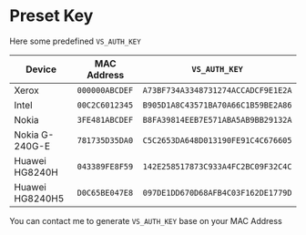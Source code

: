 # Preset Key
Here some predefined `VS_AUTH_KEY`

| Device          | MAC Address    | `VS_AUTH_KEY`                      |
|-----------------|----------------|------------------------------------|
| Xerox           | `000000ABCDEF` | `A73BF734A3348731274ACCADCF9E1E2A` |
| Intel           | `00C2C6012345` | `B905D1A8C43571BA70A66C1B59BE2A86` |
| Nokia           | `3FE481ABCDEF` | `B8FA39814EEB7E571ABA5AB9BB29132A` |
| Nokia G-240G-E  | `781735D35DA0` | `C5C2653DA648D013190FE91C4C676605` |
| Huawei HG8240H  | `043389FE8F59` | `142E258517873C933A4FC2BC09F32C4C` |
| Huawei HG8240H5 | `D0C65BE047E8` | `097DE1DD670D68AFB4C03F162DE1779D` |

You can contact me to generate `VS_AUTH_KEY` base on your MAC Address
